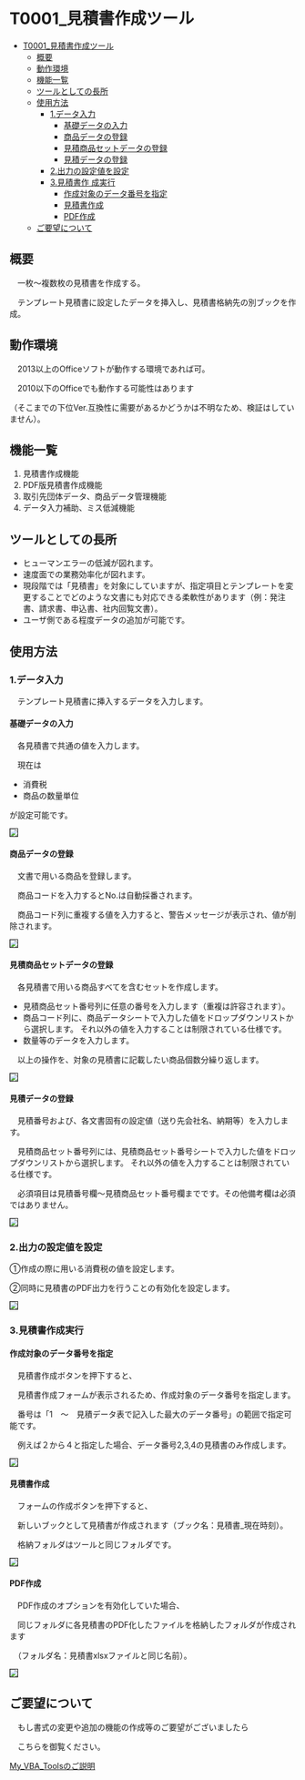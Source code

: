 

# T0001_見積書作成ツール



<div class="toc">
  <ul>
    <li><a href="#t0001_">T0001_見積書作成ツール</a>
      <ul>
        <li><a href="#_1">概要</a></li>
        <li><a href="#_2">動作環境</a></li>
        <li><a href="#_3">機能一覧</a></li>
        <li><a href="#_4">ツールとしての長所</a></li>
        <li><a href="#_5">使用方法</a>
          <ul>
            <li><a href="#1">1.データ入力</a>
              <ul>
                <li><a href="#_6">基礎データの入力</a></li>
                <li><a href="#_7">商品データの登録</a></li>
                <li><a href="#_8">見積商品セットデータの登録</a></li>
                <li><a href="#_9">見積データの登録</a></li>
              </ul>
            </li>
            <li><a href="#2">2.出力の設定値を設定</a></li>
            <li><a href="#3">3.見積書作 成実行</a>
              <ul>
                <li><a href="#_10">作成対象のデータ番号を指定</a></li>
                <li><a href="#_11">見積書作成</a></li>
                <li><a href="#pdf">PDF作成</a></li>
              </ul>
            </li>
          </ul>
        </li>
        <li><a href="#_12">ご要望について</a></li>
      </ul>
    </li>
  </ul>
</div>

## 概要

　一枚～複数枚の見積書を作成する。

　テンプレート見積書に設定したデータを挿入し、見積書格納先の別ブックを作成。



## 動作環境

　2013以上のOfficeソフトが動作する環境であれば可。

　2010以下のOfficeでも動作する可能性はあります

（そこまでの下位Ver.互換性に需要があるかどうかは不明なため、検証はしていません）。



## 機能一覧

1. 見積書作成機能
2. PDF版見積書作成機能
3. 取引先団体データ、商品データ管理機能
4. データ入力補助、ミス低減機能



## ツールとしての長所

- ヒューマンエラーの低減が図れます。
- 速度面での業務効率化が図れます。
- 現段階では「見積書」を対象にしていますが、指定項目とテンプレートを変更することでどのような文書にも対応できる柔軟性があります（例：発注書、請求書、申込書、社内回覧文書）。
- ユーザ側である程度データの追加が可能です。



## 使用方法

### 1.データ入力

　テンプレート見積書に挿入するデータを入力します。



#### 基礎データの入力

　各見積書で共通の値を入力します。

　現在は

 - 消費税
 - 商品の数量単位

が設定可能です。



<img src="../_ImageForMarkdown/T0001/image_1.png" style="zoom:80%;border: 1px  solid" />



#### 商品データの登録

　文書で用いる商品を登録します。

　商品コードを入力するとNo.は自動採番されます。

　商品コード列に重複する値を入力すると、警告メッセージが表示され、値が削除されます。

<img src="../_ImageForMarkdown/T0001/image_2.png" style="zoom:80%;border: 1px  solid" />



#### 見積商品セットデータの登録

　各見積書で用いる商品すべてを含むセットを作成します。

- 見積商品セット番号列に任意の番号を入力します（重複は許容されます）。
- 商品コード列に、商品データシートで入力した値をドロップダウンリストから選択します。
それ以外の値を入力することは制限されている仕様です。
- 数量等のデータを入力します。

　以上の操作を、対象の見積書に記載したい商品個数分繰り返します。



<img src="../_ImageForMarkdown/T0001/image_3.png" style="zoom:80%;border: 1px  solid" />



#### 見積データの登録

　見積番号および、各文書固有の設定値（送り先会社名、納期等）を入力します。

　見積商品セット番号列には、見積商品セット番号シートで入力した値をドロップダウンリストから選択します。
それ以外の値を入力することは制限されている仕様です。

　必須項目は見積番号欄～見積商品セット番号欄までです。その他備考欄は必須ではありません。



<img src="../_ImageForMarkdown/T0001/image_4.png" style="zoom:80%;border: 1px  solid" />



### 2.出力の設定値を設定

①作成の際に用いる消費税の値を設定します。

②同時に見積書のPDF出力を行うことの有効化を設定します。



<img src="../_ImageForMarkdown/T0001/image_5.png" style="zoom:80%;border: 1px  solid" />



### 3.見積書作成実行



#### 作成対象のデータ番号を指定

　見積書作成ボタンを押下すると、

　見積書作成フォームが表示されるため、作成対象のデータ番号を指定します。



　番号は「1　～　見積データ表で記入した最大のデータ番号」の範囲で指定可能です。

　例えば２から４と指定した場合、データ番号2,3,4の見積書のみ作成します。



<img src="../_ImageForMarkdown/T0001/image_6.png" style="zoom:80%;border: 1px  solid" />





#### 見積書作成

　フォームの作成ボタンを押下すると、

　新しいブックとして見積書が作成されます（ブック名：見積書_現在時刻）。

　格納フォルダはツールと同じフォルダです。



<img src="../_ImageForMarkdown/T0001/image_7.png" style="zoom:80%;border: 1px  solid" />



#### PDF作成

　PDF作成のオプションを有効化していた場合、

　同じフォルダに各見積書のPDF化したファイルを格納したフォルダが作成されます

　（フォルダ名：見積書xlsxファイルと同じ名前）。



<img src="../_ImageForMarkdown/T0001/image_8.png" style="zoom:80%;border: 1px  solid" />



## ご要望について

　もし書式の変更や追加の機能の作成等のご要望がございましたら

　こちらを御覧ください。



[My_VBA_Toolsのご説明](https://github.com/dede-20191130/My_VBA_Tools#%E4%BB%95%E4%BA%8B%E3%81%AE%E3%81%94%E4%BE%9D%E9%A0%BC)
